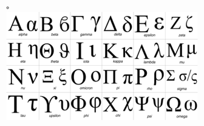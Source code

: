º![Pasted image 20240208154452](../99%20-%20Meta/0.%20Attachments/Pasted%20image%2020240208154452.png)
